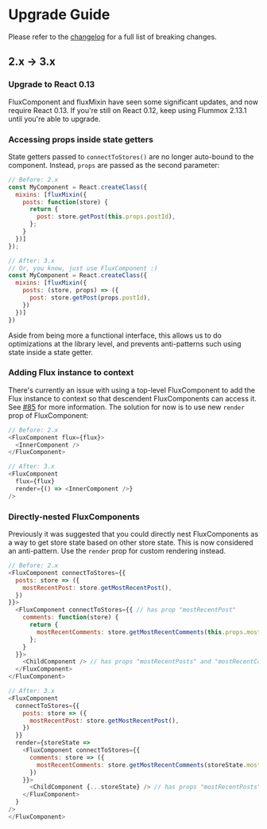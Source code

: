 Upgrade Guide
=============

Please refer to the [changelog](/CHANGELOG.md) for a full list of breaking changes.

2.x -> 3.x
----------

### Upgrade to React 0.13

FluxComponent and fluxMixin have seen some significant updates, and now require React 0.13. If you're still on React 0.12, keep using Flummox 2.13.1 until you're able to upgrade.

### Accessing props inside state getters

State getters passed to `connectToStores()` are no longer auto-bound to the component. Instead, `props` are passed as the second parameter:

```js
// Before: 2.x
const MyComponent = React.createClass({
  mixins: [fluxMixin({
    posts: function(store) {
      return {
        post: store.getPost(this.props.postId),
      };
    }
  })]
});

// After: 3.x
// Or, you know, just use FluxComponent :)
const MyComponent = React.createClass({
  mixins: [fluxMixin({
    posts: (store, props) => ({
      post: store.getPost(props.postId),
    })
  })]
})
```

Aside from being more a functional interface, this allows us to do optimizations at the library level, and prevents anti-patterns such using state inside a state getter.

### Adding Flux instance to context

There's currently an issue with using a top-level FluxComponent to add the Flux instance to context so that descendent FluxComponents can access it. See [#85](https://github.com/acdlite/flummox/issues/85) for more information. The solution for now is to use new `render` prop of FluxComponent:

```js
// Before: 2.x
<FluxComponent flux={flux}>
  <InnerComponent />
</FluxComponent>

// After: 3.x
<FluxComponent
  flux={flux}
  render={() => <InnerComponent />}
/>
```

### Directly-nested FluxComponents

Previously it was suggested that you could directly nest FluxComponents as a way to get store state based on other store state. This is now considered an anti-pattern. Use the `render` prop for custom rendering instead.

```js
// Before: 2.x
<FluxComponent connectToStores={{
  posts: store => ({
    mostRecentPost: store.getMostRecentPost(),
  })
}}>
  <FluxComponent connectToStores={{ // has prop "mostRecentPost"
    comments: function(store) {
      return {
        mostRecentComments: store.getMostRecentComments(this.props.mostRecentPost.id)
      };
    }
  }}>
    <ChildComponent /> // has props "mostRecentPosts" and "mostRecentComments"
  </FluxComponent>
</FluxComponent>

// After: 3.x
<FluxComponent
  connectToStores={{
    posts: store => ({
      mostRecentPost: store.getMostRecentPost(),
    })
  }}
  render={storeState =>
    <FluxComponent connectToStores={{
      comments: store => ({
        mostRecentComments: store.getMostRecentComments(storeState.mostRecentPost.id)
      })
    }}>
      <ChildComponent {...storeState} /> // has props "mostRecentPosts" and "mostRecentComments"
    </FluxComponent>
  }
/>
</FluxComponent>
```
